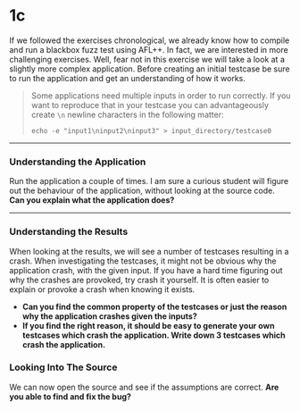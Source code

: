 # 1c
If we followed the exercises chronological, we already know how to compile and run a blackbox fuzz test using AFL++.
In fact, we are interested in more challenging exercises.
Well, fear not in this exercise we will take a look at a slightly more complex application.
Before creating an initial testcase be sure to run the application and get an understanding of how it works.
> Some applications need multiple inputs in order to run correctly. If you want to reproduce that in your testcase you can advantageously create `\n` newline characters in the following matter:
> ```shell
> echo -e "input1\ninput2\ninput3" > input_directory/testcase0
>```

--------------------------------
### Understanding the Application
Run the application a couple of times.
I am sure a curious student will figure out the behaviour of the application, without looking at the source code.
**Can you explain what the application does?**

--------------------------------

### Understanding the Results 
When looking at the results, we will see a number of testcases resulting in a crash.
When investigating the testcases, it might not be obvious why the application crash, with the given input.
If you have a hard time figuring out why the crashes are provoked, try crash it yourself.
It is often easier to explain or provoke a crash when knowing it exists. 

- **Can you find the common property of the testcases or just the reason why the application crashes given the inputs?**
- **If you find the right reason, it should be easy to generate your own testcases which crash the application. Write down 3 testcases which crash the application.**

### Looking Into The Source
We can now open the source and see if the assumptions are correct. **Are you able to find and fix the bug?**